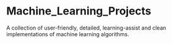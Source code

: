 # Machine_Learning_Projects
A collection of user-friendly, detailed, learning-assist and clean implementations of machine learning algorithms.

